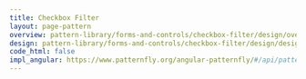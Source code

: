 ```yaml
---
title: Checkbox Filter
layout: page-pattern
overview: pattern-library/forms-and-controls/checkbox-filter/design/overview.md
design: pattern-library/forms-and-controls/checkbox-filter/design/design.md
code_html: false
impl_angular: https://www.patternfly.org/angular-patternfly/#/api/patternfly.filters.component:pfFilterPanel
---
```

